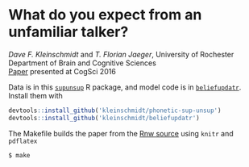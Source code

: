 # What do you expect from an unfamiliar talker?

_Dave F. Kleinschmidt_ and _T. Florian Jaeger_, University of Rochester Department of Brain and Cognitive Sciences  
[Paper](kleinschmidt_infer_priors_cogsci.pdf) presented at CogSci 2016

Data is in this [`supunsup`](https://github.com/kleinschmidt/phonetic-sup-unsup) R package, and model code is in [`beliefupdatr`](https://github.com/kleinschmidt/beliefupdatr). Install them with

```r
devtools::install_github('kleinschmidt/phonetic-sup-unsup')
devtools::install_github('kleinschmidt/beliefupdatr')
```

The Makefile builds the paper from the [Rnw source](kleinschmidt_infer_priors_cogsci.Rnw) using `knitr` and `pdflatex`

```shell
$ make
```
